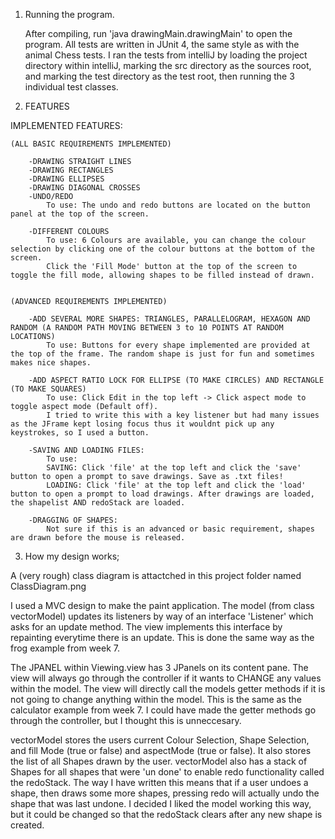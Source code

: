 1. Running the program.

	After compiling, run 'java drawingMain.drawingMain' to open the program.
	All tests are written in JUnit 4, the same style as with the animal Chess tests. I ran the tests from intelliJ by loading the project directory within 
	intelliJ, marking the src directory as the sources root, and marking the test directory as the test root, then running the 3 individual test classes.

2. FEATURES

IMPLEMENTED FEATURES:

	(ALL BASIC REQUIREMENTS IMPLEMENTED)
 
		-DRAWING STRAIGHT LINES
		-DRAWING RECTANGLES
		-DRAWING ELLIPSES
		-DRAWING DIAGONAL CROSSES
		-UNDO/REDO
			To use: The undo and redo buttons are located on the button panel at the top of the screen.

		-DIFFERENT COLOURS
			To use: 6 Colours are available, you can change the colour selection by clicking one of the colour buttons at the bottom of the screen.
			Click the 'Fill Mode' button at the top of the screen to toggle the fill mode, allowing shapes to be filled instead of drawn.


	(ADVANCED REQUIREMENTS IMPLEMENTED)
	
		-ADD SEVERAL MORE SHAPES: TRIANGLES, PARALLELOGRAM, HEXAGON AND RANDOM (A RANDOM PATH MOVING BETWEEN 3 to 10 POINTS AT RANDOM LOCATIONS)
			To use: Buttons for every shape implemented are provided at the top of the frame. The random shape is just for fun and sometimes makes nice shapes.

		-ADD ASPECT RATIO LOCK FOR ELLIPSE (TO MAKE CIRCLES) AND RECTANGLE (TO MAKE SQUARES) 
			To use: Click Edit in the top left -> Click aspect mode to toggle aspect mode (Default off).
			I tried to write this with a key listener but had many issues as the JFrame kept losing focus thus it wouldnt pick up any keystrokes, so I used a button.
		
		-SAVING AND LOADING FILES: 
			To use: 
			SAVING: Click 'file' at the top left and click the 'save' button to open a prompt to save drawings. Save as .txt files! 
			LOADING: Click 'file' at the top left and click the 'load' button to open a prompt to load drawings. After drawings are loaded, the shapelist AND redoStack are loaded.

		-DRAGGING OF SHAPES:
			Not sure if this is an advanced or basic requirement, shapes are drawn before the mouse is released.

	
3. How my design works;

A (very rough) class diagram is attactched in this project folder named ClassDiagram.png

I used a MVC design to make the paint application. The model (from class vectorModel) updates its listeners by way of an interface 'Listener' which asks for
an update method.
The view implements this interface by repainting everytime there is an update. This is done the same way as the frog example from week 7.

The JPANEL within Viewing.view has 3 JPanels on its content pane.
The view will always go through the controller if it wants to CHANGE any values within the model. The view will directly call the models getter methods if 
it is not going to change anything within the model. This is the same as the calculator example from week 7. I could have made the getter methods go through 
the controller, but I thought this is unneccesary.


vectorModel stores the users current Colour Selection, Shape Selection, and fill Mode (true or false) and aspectMode (true or false). It also stores the list of all Shapes drawn by the user.
vectorModel also has a stack of Shapes for all shapes that were 'un done' to enable redo functionality called the redoStack. The way I have written this means that if a user undoes a shape,
then draws some more shapes, pressing redo will actually undo the shape that was last undone. I decided I liked the model working this way, but it could be changed so that
the redoStack clears after any new shape is created.
